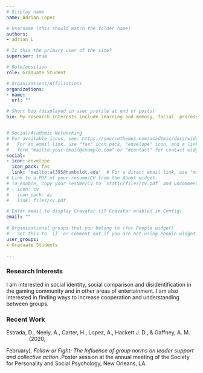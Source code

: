 ```yaml
---
# Display name
name: Adrian Lopez

# Username (this should match the folder name)
authors:
- adrian_L

# Is this the primary user of the site?
superuser: true

# Role/position
role: Graduate Student

# Organizations/Affiliations
organizations:
- name:
  url: ""

# Short bio (displayed in user profile at end of posts)
bio: My research interests include learning and memory, facial  processing, identity continuity, animal models. and the neurobiology of emotions.


# Social/Academic Networking
# For available icons, see: https://sourcethemes.com/academic/docs/widgets/#icons
#   For an email link, use "fas" icon pack, "envelope" icon, and a link in the
#   form "mailto:your-email@example.com" or "#contact" for contact widget.
social:
- icon: envelope
  icon_pack: fas
  link: 'mailto:al395@humboldt.edu'  # For a direct email link, use "mailto:test@example.org".
# Link to a PDF of your resume/CV from the About widget.
# To enable, copy your resume/CV to `static/files/cv.pdf` and uncomment the lines below.  
# - icon: cv
#   icon_pack: ai
#   link: files/cv.pdf

# Enter email to display Gravatar (if Gravatar enabled in Config)
email: ""
  
# Organizational groups that you belong to (for People widget)
#   Set this to `[]` or comment out if you are not using People widget.  
user_groups:
- Graduate Students

---
```



<h3>Research Interests</h3>
I am interested in social identity, social comparison and disidentification in the gaming community and in other areas of entertainment. I am also interested in finding ways to increase cooperation and understanding between groups.


<h3>Recent Work</h3>
<p style="margin-left: 60px; text-indent: -60px;">Estrada, D., Neely, A., Carter, H., Lopez, A., Hackett J. D., & Gaffney, A. M. (2020, 

February). <i>Follow or Fight: The Influence of group norms on leader support and collective action.</i>.Poster session at the annual meeting of the Society for Personality and Social Psychology, New Orleans, LA.</p>
